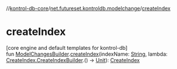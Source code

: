 //[kontrol-db-core](../../index.md)/[net.futureset.kontroldb.modelchange](index.md)/[createIndex](create-index.md)

# createIndex

[core engine and default templates for kontrol-db]\
fun [ModelChangesBuilder](../net.futureset.kontroldb.dsl/-model-changes-builder/index.md).[createIndex](create-index.md)(indexName: [String](https://kotlinlang.org/api/latest/jvm/stdlib/kotlin/-string/index.html), lambda: [CreateIndex.CreateIndexBuilder](-create-index/-create-index-builder/index.md).() -&gt; [Unit](https://kotlinlang.org/api/latest/jvm/stdlib/kotlin/-unit/index.html)): [CreateIndex](-create-index/index.md)
